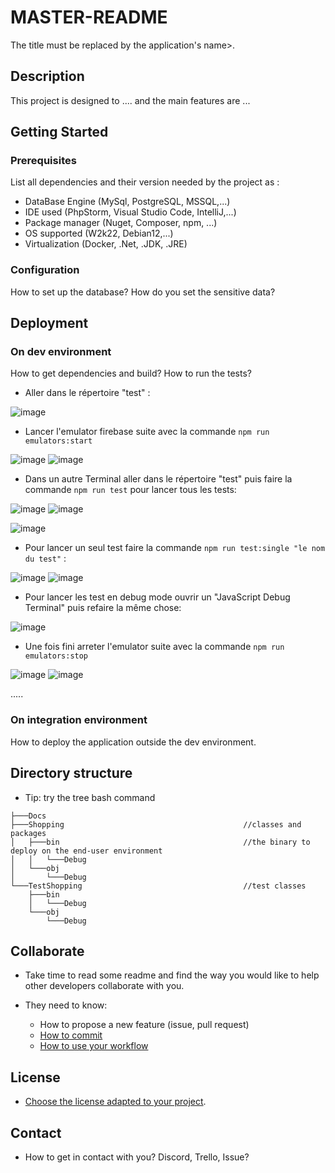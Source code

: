 # MASTER-README 

The title must be replaced by the application's name>.

## Description

This project is designed to .... and the main features are ...

## Getting Started

### Prerequisites

List all dependencies and their version needed by the project as :

* DataBase Engine (MySql, PostgreSQL, MSSQL,...)
* IDE used (PhpStorm, Visual Studio Code, IntelliJ,...)
* Package manager (Nuget, Composer, npm, ...)
* OS supported (W2k22, Debian12,...)
* Virtualization (Docker, .Net, .JDK, .JRE)

### Configuration

How to set up the database?
How do you set the sensitive data?

## Deployment

### On dev environment

How to get dependencies and build?
How to run the tests?

- Aller dans le répertoire "test" :

![image](https://github.com/CPNV-PRETPI/webchat/assets/106467708/96ede49a-5982-4252-8956-cde57785873e)
- Lancer l'emulator firebase suite avec la commande ```npm run emulators:start```

![image](https://github.com/CPNV-PRETPI/webchat/assets/106467708/8fd31600-7de2-469c-ba4c-b2f2bfa759e9)
![image](https://github.com/CPNV-PRETPI/webchat/assets/106467708/a640b187-244f-4f71-94c3-7c9b6244c7cb)
- Dans un autre Terminal aller dans le répertoire "test" puis faire la commande ```npm run test``` pour lancer tous les tests:

![image](https://github.com/CPNV-PRETPI/webchat/assets/106467708/c24ccbeb-721c-4509-9dcd-32079e2a418d)
![image](https://github.com/CPNV-PRETPI/webchat/assets/106467708/b0adc2d8-6728-4de8-ba59-79fa7a06b775)

![image](https://github.com/CPNV-PRETPI/webchat/assets/106467708/04b75dbf-e767-442c-bc76-9884d0fc4476)
- Pour lancer un seul test faire la commande ```npm run test:single "le nom du test"``` :

![image](https://github.com/CPNV-PRETPI/webchat/assets/106467708/ff661370-b2ca-43ba-af8a-c70dbbf0e4b0)
![image](https://github.com/CPNV-PRETPI/webchat/assets/106467708/a75766d7-888c-43a4-bb70-c55b378dea26)
- Pour lancer les test en debug mode ouvrir un "JavaScript Debug Terminal" puis refaire la même chose:

![image](https://github.com/CPNV-PRETPI/webchat/assets/106467708/2df43081-b8a8-496e-ba64-3c9c010acf5c)
- Une fois fini arreter l'emulator suite avec la commande ```npm run emulators:stop```

![image](https://github.com/CPNV-PRETPI/webchat/assets/106467708/b4516eaf-85a1-4358-8cb6-fd72ef5827ee)
![image](https://github.com/CPNV-PRETPI/webchat/assets/106467708/89f29b35-e5ed-4846-bcbd-95941e0d5a95)

.....

### On integration environment

How to deploy the application outside the dev environment.

## Directory structure

* Tip: try the tree bash command

```shell
├───Docs
├───Shopping                                        //classes and packages
│   ├───bin                                         //the binary to deploy on the end-user environment
│   │   └───Debug
│   └───obj
│       └───Debug                                   
└───TestShopping                                    //test classes
    ├───bin
    │   └───Debug
    └───obj
        └───Debug
```

## Collaborate

* Take time to read some readme and find the way you would like to help other developers collaborate with you.

* They need to know:
  * How to propose a new feature (issue, pull request)
  * [How to commit](https://www.conventionalcommits.org/en/v1.0.0/)
  * [How to use your workflow](https://nvie.com/posts/a-successful-git-branching-model/)

## License

* [Choose the license adapted to your project](https://docs.github.com/en/repositories/managing-your-repositorys-settings-and-features/customizing-your-repository/licensing-a-repository).

## Contact

* How to get in contact with you? Discord, Trello, Issue?
